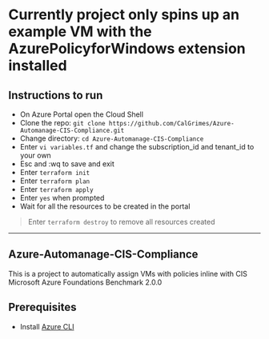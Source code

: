# Currently project only spins up an example VM with the AzurePolicyforWindows extension installed

## Instructions to run

- On Azure Portal open the Cloud Shell
- Clone the repo: `git clone https://github.com/CalGrimes/Azure-Automanage-CIS-Compliance.git`
- Change directory: `cd Azure-Automanage-CIS-Compliance`
- Enter `vi variables.tf` and change the subscription_id and tenant_id to your own
- Esc and :wq to save and exit
- Enter `terraform init`
- Enter `terraform plan`
- Enter `terraform apply`
- Enter `yes` when prompted
- Wait for all the resources to be created in the portal


> Enter `terraform destroy` to remove all resources created



***

## Azure-Automanage-CIS-Compliance
This is a project to automatically assign VMs with policies inline with CIS Microsoft Azure Foundations Benchmark 2.0.0

## Prerequisites
- Install [Azure CLI](https://learn.microsoft.com/en-us/cli/azure/install-azure-cli)
